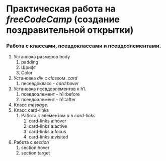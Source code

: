 # Практическая работа на ***freeCodeCamp*** **(создание поздравительной открытки)**

### Работа с классами, псевдоклассами и псевдоэлементами.

 1. Установка размеров body
    1. padding
    2. Шрифт
    3. Color
 2. Установка *div* с *class*ом *.card*
    1. песевдокласс - *card:hover*
 3. Установка псевдоэлементов к h1.
    1. псевдоэлемент - h1::before
    2. псевдоэлемент - h1::after
 4. Класс *message*.
 5. Класс card-links
    1. Работа с элементом *a* в *card-links*
       1. card-links a:hover
       2. card-links a:active
       3. card-links a:focus
       4. card-links a:visited
 6. Работа с *section*
    1. section:hover
    2. section:target